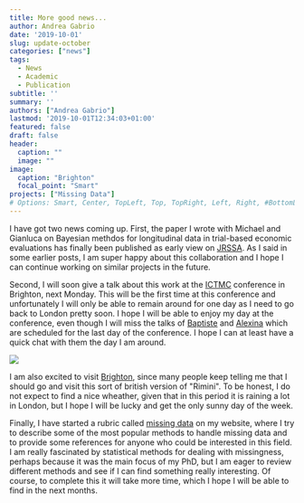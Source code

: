 ```yaml
---
title: More good news...
author: Andrea Gabrio
date: '2019-10-01'
slug: update-october
categories: ["news"]
tags:
  - News
  - Academic
  - Publication 
subtitle: ''
summary: ''
authors: ["Andrea Gabrio"]
lastmod: '2019-10-01T12:34:03+01:00'
featured: false
draft: false
header:
  caption: ""
  image: ""
image:
  caption: "Brighton"
  focal_point: "Smart"
projects: ["Missing Data"]
# Options: Smart, Center, TopLeft, Top, TopRight, Left, Right, #BottomLeft, Bottom, BottomRight
---
```


I have got two news coming up. First, the paper I wrote with Michael and Gianluca on Bayesian methdos for longitudinal data in trial-based economic evaluations has finally been published as early view on [JRSSA](https://rss.onlinelibrary.wiley.com/doi/abs/10.1111/rssa.12522). As I said in some earlier posts, I am super happy about this collaboration and I hope I can continue working on similar projects in the future. 

Second, I will soon give a talk about this work at the [ICTMC](https://ictmc2019.com/) conference in Brighton, next Monday. This will be the first time at this conference and unfortunately I will only be able to remain around for one day as I need to go back to London pretty soon. I hope I will be able to enjoy my day at the conference, even though I will miss the talks of [Baptiste](https://www.lshtm.ac.uk/aboutus/people/leurent.baptiste) and [Alexina](https://www.lshtm.ac.uk/aboutus/people/mason.alexina) which are scheduled for the last day of the conference. I hope I can at least have a quick chat with them the day I am around.

![](https://media.giphy.com/media/efDT7dqlF5N2LVHG8C/giphy.gif)

I am also excited to visit [Brighton](https://en.wikipedia.org/wiki/Brighton), since many people keep telling me that I should go and visit this sort of british version of "Rimini". To be honest, I do not expect to find a nice wheather, given that in this period it is raining a lot in London, but I hope I will be lucky and get the only sunny day of the week. 

Finally, I have started a rubric called [missing data](https://agabrioblog.onrender.com/missingdata/) on my website, where I try to describe some of the most popular methods to handle missing data and to provide some references for anyone who could be interested in this field. I am really fascinated by statistical methods for dealing with missingness, perhaps because it was the main focus of my PhD, but I am eager to review different methods and see if I can find something really interesting. Of course, to complete this it will take more time, which I hope I will be able to find in the next months.  














 
 
 
 
 
 
 
 
 
 
 
 













